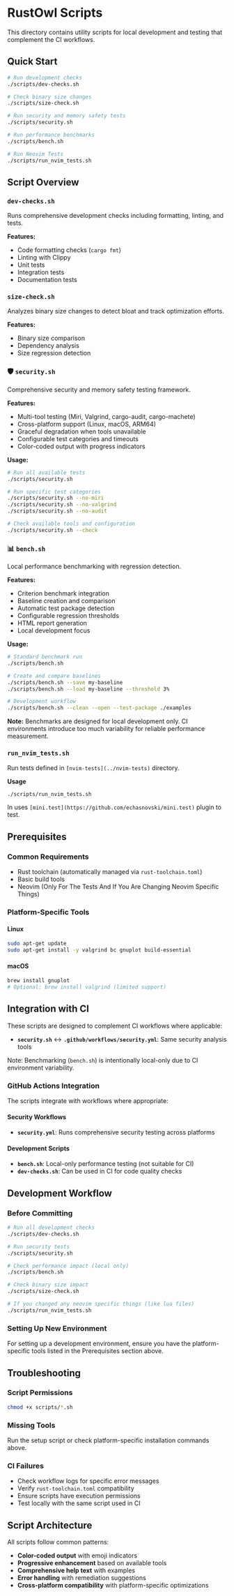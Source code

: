# RustOwl Scripts

This directory contains utility scripts for local development and testing that complement the CI workflows.

## Quick Start

```bash
# Run development checks
./scripts/dev-checks.sh

# Check binary size changes
./scripts/size-check.sh

# Run security and memory safety tests
./scripts/security.sh

# Run performance benchmarks
./scripts/bench.sh

# Run Neovim Tests
./scripts/run_nvim_tests.sh
```

## Script Overview

### `dev-checks.sh`
Runs comprehensive development checks including formatting, linting, and tests.

**Features:**
- Code formatting checks (`cargo fmt`)
- Linting with Clippy
- Unit tests
- Integration tests
- Documentation tests

### `size-check.sh`
Analyzes binary size changes to detect bloat and track optimization efforts.

**Features:**
- Binary size comparison
- Dependency analysis
- Size regression detection

### 🛡️ `security.sh`
Comprehensive security and memory safety testing framework.

**Features:**
- Multi-tool testing (Miri, Valgrind, cargo-audit, cargo-machete)
- Cross-platform support (Linux, macOS, ARM64)
- Graceful degradation when tools unavailable
- Configurable test categories and timeouts
- Color-coded output with progress indicators

**Usage:**
```bash
# Run all available tests
./scripts/security.sh

# Run specific test categories
./scripts/security.sh --no-miri
./scripts/security.sh --no-valgrind
./scripts/security.sh --no-audit

# Check available tools and configuration
./scripts/security.sh --check
```

### 📊 `bench.sh` 
Local performance benchmarking with regression detection.

**Features:**
- Criterion benchmark integration
- Baseline creation and comparison
- Automatic test package detection
- Configurable regression thresholds
- HTML report generation
- Local development focus

**Usage:**
```bash
# Standard benchmark run
./scripts/bench.sh

# Create and compare baselines
./scripts/bench.sh --save my-baseline
./scripts/bench.sh --load my-baseline --threshold 3%

# Development workflow
./scripts/bench.sh --clean --open --test-package ./examples
```

**Note:** Benchmarks are designed for local development only. CI environments introduce too much variability for reliable performance measurement.

### `run_nvim_tests.sh`

Run tests defined in `[nvim-tests](../nvim-tests)` directory.

**Usage**
```bash
./scripts/run_nvim_tests.sh
```

In uses `[mini.test](https://github.com/echasnovski/mini.test)` plugin to test.

## Prerequisites

### Common Requirements
- Rust toolchain (automatically managed via `rust-toolchain.toml`)
- Basic build tools
- Neovim (Only For The Tests And If You Are Changing Neovim Specific Things)

### Platform-Specific Tools

#### Linux
```bash
sudo apt-get update
sudo apt-get install -y valgrind bc gnuplot build-essential
```

#### macOS
```bash
brew install gnuplot
# Optional: brew install valgrind (limited support)
```

## Integration with CI

These scripts are designed to complement CI workflows where applicable:

- **`security.sh`** ↔ **`.github/workflows/security.yml`**: Same security analysis tools

Note: Benchmarking (`bench.sh`) is intentionally local-only due to CI environment variability.

### GitHub Actions Integration

The scripts integrate with workflows where appropriate:

#### Security Workflows
- **`security.yml`**: Runs comprehensive security testing across platforms

#### Development Scripts
- **`bench.sh`**: Local-only performance testing (not suitable for CI)
- **`dev-checks.sh`**: Can be used in CI for code quality checks

## Development Workflow

### Before Committing
```bash
# Run all development checks
./scripts/dev-checks.sh

# Run security tests
./scripts/security.sh

# Check performance impact (local only)
./scripts/bench.sh

# Check binary size impact
./scripts/size-check.sh

# If you changed any neovim specific things (like lua files)
./scripts/run_nvim_tests.sh
```

### Setting Up New Environment
For setting up a development environment, ensure you have the platform-specific tools listed in the Prerequisites section above.

## Troubleshooting

### Script Permissions
```bash
chmod +x scripts/*.sh
```

### Missing Tools
Run the setup script or check platform-specific installation commands above.

### CI Failures
- Check workflow logs for specific error messages
- Verify `rust-toolchain.toml` compatibility
- Ensure scripts have execution permissions
- Test locally with the same script used in CI

## Script Architecture

All scripts follow common patterns:
- **Color-coded output** with emoji indicators
- **Progressive enhancement** based on available tools
- **Comprehensive help text** with examples
- **Error handling** with remediation suggestions
- **Cross-platform compatibility** with platform-specific optimizations
